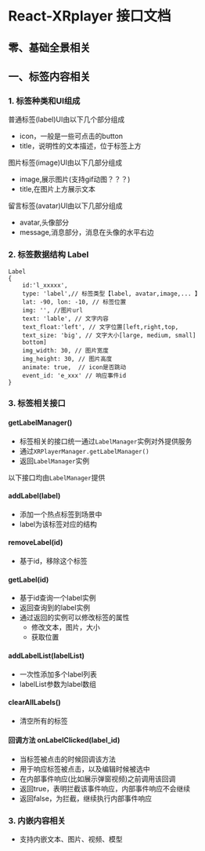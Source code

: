 # React-XRplayer 接口文档

## 零、基础全景相关


## 一、标签内容相关

### 1. 标签种类和UI组成

普通标签(label)UI由以下几个部分组成

- icon，一般是一些可点击的button
- title，说明性的文本描述，位于标签上方

图片标签(image)UI由以下几部分组成

- image,展示图片(支持gif动图？？？)
- title,在图片上方展示文本

留言标签(avatar)UI由以下几部分组成

- avatar,头像部分
- message,消息部分，消息在头像的水平右边

### 2. 标签数据结构 Label

```
Label
{
    id:'l_xxxxx',
    type: 'label',// 标签类型【label, avatar,image,... 】
    lat: -90, lon: -10, // 标签位置
    img: '', //图片url
    text: 'lable', // 文字内容
    text_float:'left', // 文字位置[left,right,top,
    text_size: 'big', // 文字大小[large, medium, small]
    bottom]
    img_width: 30, // 图片宽度
    img_height: 30, // 图片高度
    animate: true,  // icon是否跳动
    event_id: 'e_xxx' // 响应事件id
}
```

### 3. 标签相关接口

#### getLabelManager()

- 标签相关的接口统一通过`LabelManager`实例对外提供服务
- 通过`XRPlayerManager.getLabelManager()`
- 返回`LabelManager`实例

以下接口均由`LabelManager`提供

#### addLabel(label)
- 添加一个热点标签到场景中
- label为该标签对应的结构

#### removeLabel(id)
- 基于id，移除这个标签

#### getLabel(id)
- 基于id查询一个label实例
- 返回查询到的label实例
- 通过返回的实例可以修改标签的属性
    - 修改文本，图片，大小
    - 获取位置

#### addLabelList(labelList)
- 一次性添加多个label列表
- labelList参数为label数组

#### clearAllLabels()
- 清空所有的标签

#### 回调方法 onLabelClicked(label_id)
- 当标签被点击的时候回调该方法
- 用于响应标签被点击，以及编辑时候被选中
- 在内部事件响应(比如展示弹窗视频)之前调用该回调
- 返回true，表明拦截该事件响应，内部事件响应不会继续
- 返回false，为拦截，继续执行内部事件响应


### 3. 内嵌内容相关
- 支持内嵌文本、图片、视频、模型
